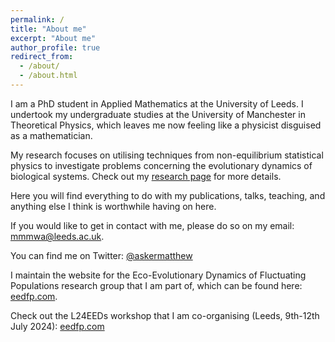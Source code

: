 ```yaml
---
permalink: /
title: "About me"
excerpt: "About me"
author_profile: true
redirect_from: 
  - /about/
  - /about.html
---
```


I am a PhD student in Applied Mathematics at the University of Leeds. I undertook my undergraduate studies at the University of Manchester in Theoretical Physics, which leaves me now feeling like a physicist disguised as a mathematician. 

My research focuses on utilising techniques from non-equilibrium statistical physics to investigate problems concerning the evolutionary dynamics of biological systems.
Check out my [research page](https://mattasker.github.io/research/) for more details.

Here you will find everything to do with my publications, talks, teaching, and anything else I think is worthwhile having on here.

If you would like to get in contact with me, please do so on my email: mmmwa@leeds.ac.uk.

You can find me on Twitter: [@askermatthew](https://twitter.com/askermatthew)

I maintain the website for the Eco-Evolutionary Dynamics of Fluctuating Populations research group that I am part of, which can be found here: [eedfp.com](https://eedfp.com).

Check out the L24EEDs workshop that I am co-organising (Leeds, 9th-12th July 2024): [eedfp.com](https://eedfp.com/l24eeds-workshop)
